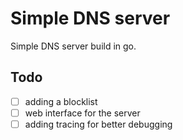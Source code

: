 # Simple DNS server
Simple DNS server build in go.

## Todo
- [ ] adding a blocklist
- [ ] web interface for the server
- [ ] adding tracing for better debugging
